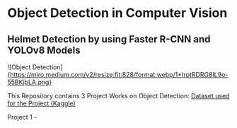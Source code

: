 # Object Detection in Computer Vision
## Helmet Detection by using **Faster R-CNN** and **YOLOv8** Models

![Object Detection]{https://miro.medium.com/v2/resize:fit:828/format:webp/1*IrptRDRG8IL9o-55BKjbLA.png}

This Repository contains 3 Project Works on Object Detection:
[Dataset used for the Project (Kaggle)](https://www.kaggle.com/datasets/andrewmvd/hard-hat-detection) 

Project 1 - 
